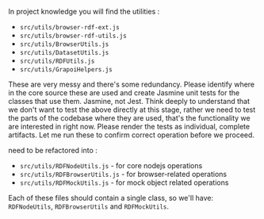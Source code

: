 In project knowledge you will find the utilities :
* `src/utils/browser-rdf-ext.js`
* `src/utils/browser-rdf-utils.js`
* `src/utils/BrowserUtils.js`
* `src/utils/DatasetUtils.js`
* `src/utils/RDFUtils.js`
* `src/utils/GrapoiHelpers.js`

These are very messy and there's some redundancy. Please identify where in the core source these are used and create Jasmine unit tests for the classes that use them. Jasmine, not Jest. Think deeply to understand that we don't want to test the above directly at this stage, rather we need to test the parts of the codebase where they are used, that's the functionality we are interested in right now. Please render the tests as individual, complete artifacts. Let me run these to confirm correct operation before we proceed.

need to be refactored into :
* `src/utils/RDFNodeUtils.js` - for core nodejs operations
* `src/utils/RDFBrowserUtils.js` - for browser-related operations
* `src/utils/RDFMockUtils.js` - for mock object related operations

Each of these files should contain a single class, so we'll have: `RDFNodeUtils`, `RDFBrowserUtils` and `RDFMockUtils`.

